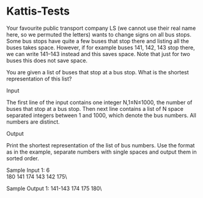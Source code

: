# Kattis-Tests

Your favourite public transport company LS (we cannot use their real name here, so we permuted the letters) wants to change signs on all bus stops. 
Some bus stops have quite a few buses that stop there and listing all the buses takes space. However, if for example buses 141, 142, 143 stop there, 
we can write 141–143 instead and this saves space. Note that just for two buses this does not save space.

You are given a list of buses that stop at a bus stop. What is the shortest representation of this list?

Input

The first line of the input contains one integer 
N,1≤N≤1000, the number of buses that stop at a bus stop. Then next line contains a list of 
N space separated integers between 1 and 1000, which denote the bus numbers. All numbers are distinct.

Output

Print the shortest representation of the list of bus numbers. Use the format as in the example, separate numbers with single spaces and output them in sorted order.

Sample Input 1:	
6\
180 141 174 143 142 175\

Sample Output 1:
141-143 174 175 180\
